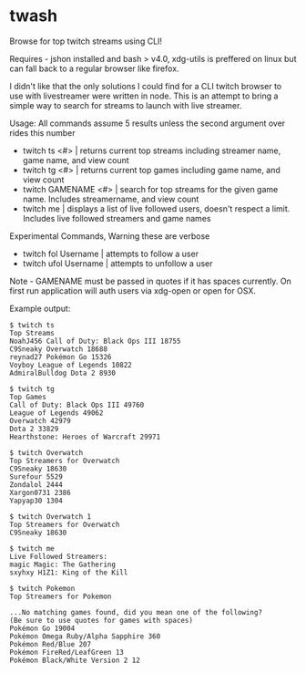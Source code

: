 # twash
Browse for top twitch streams using CLI!

Requires - jshon installed and bash > v4.0, xdg-utils is preffered on linux but can fall back to a regular browser like firefox.

I didn't like that the only solutions I could find for a CLI twitch browser to use with livestreamer were written in node. This is an attempt to bring a simple way to search for streams to launch with live streamer.

Usage:
All commands assume 5 results unless the second argument over rides this number

- twitch ts <#> | returns current top streams including streamer name, game name, and view count
- twitch tg <#> | returns current top games including game name, and view count
- twitch GAMENAME <#> | search for top streams for the given game name. Includes streamername, and view count
- twitch me | displays a list of live followed users, doesn't respect a limit. Includes live followed streamers and game names

Experimental Commands, Warning these are verbose

- twitch fol Username | attempts to follow a user
- twitch ufol Username | attempts to unfollow a user

Note - GAMENAME must be passed in quotes if it has spaces currently. On first run application will auth users via xdg-open or open for OSX. 

Example output:

```
$ twitch ts
Top Streams
NoahJ456 Call of Duty: Black Ops III 18755
C9Sneaky Overwatch 18688
reynad27 Pokémon Go 15326
Voyboy League of Legends 10822
AdmiralBulldog Dota 2 8930

$ twitch tg
Top Games
Call of Duty: Black Ops III 49760
League of Legends 49062
Overwatch 42979
Dota 2 33829
Hearthstone: Heroes of Warcraft 29971

$ twitch Overwatch
Top Streamers for Overwatch
C9Sneaky 18630
Surefour 5529
Zondalol 2444
Xargon0731 2386
Yapyap30 1304

$ twitch Overwatch 1
Top Streamers for Overwatch
C9Sneaky 18630

$ twitch me
Live Followed Streamers:
magic Magic: The Gathering
sxyhxy H1Z1: King of the Kill

$ twitch Pokemon
Top Streamers for Pokemon

...No matching games found, did you mean one of the following?
(Be sure to use quotes for games with spaces)
Pokémon Go 19004
Pokémon Omega Ruby/Alpha Sapphire 360
Pokémon Red/Blue 207
Pokémon FireRed/LeafGreen 13
Pokémon Black/White Version 2 12
```
